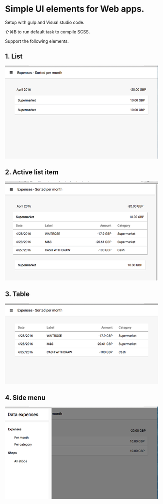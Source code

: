 # Simple UI elements for Web apps.

Setup with gulp and Visual studio code.

⇧⌘B to run default task to compile SCSS.

Support the following elements.

## 1. List

![list](https://raw.githubusercontent.com/Kimserey/SimpleUI/master/img/list.png)

## 2. Active list item

![active](https://raw.githubusercontent.com/Kimserey/SimpleUI/master/img/list_active.png)

## 3. Table

![table](https://raw.githubusercontent.com/Kimserey/SimpleUI/master/img/table.png)

## 4. Side menu

![sidemenu](https://raw.githubusercontent.com/Kimserey/SimpleUI/master/img/sidemenu.png)